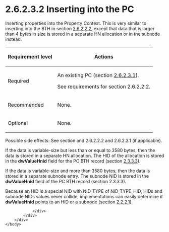 <html dir="LTR" xmlns:mshelp="http://msdn.microsoft.com/mshelp" xmlns:ddue="http://ddue.schemas.microsoft.com/authoring/2003/5" xmlns:xlink="http://www.w3.org/1999/xlink" xmlns:tool="http://www.microsoft.com/tooltip">
    <head>
        <meta http-equiv="Content-Type" content="text/html; CHARSET=utf-8"></meta>
        <meta name="save" content="history"></meta>
        <title>2.6.2.3.2 Inserting into the PC</title>
        <xml>
            <mshelp:toctitle title="2.6.2.3.2 Inserting into the PC"></mshelp:toctitle>
            <mshelp:rltitle title="[MS-PST]: Inserting into the PC"></mshelp:rltitle>
            <mshelp:keyword index="A" term="06096284-9b6a-41ea-8bf2-6615bee0752e"></mshelp:keyword>
            <mshelp:attr name="DCSext.ContentType" value="open specification"></mshelp:attr>
            <mshelp:attr name="AssetID" value="06096284-9b6a-41ea-8bf2-6615bee0752e"></mshelp:attr>
            <mshelp:attr name="TopicType" value="kbRef"></mshelp:attr>
            <mshelp:attr name="DCSext.Title" value="[MS-PST]: Inserting into the PC" />
        </xml>
    </head>
    <body>
        <div id="header">
            <h1 class="heading">2.6.2.3.2 Inserting into the PC</h1>
        </div>
        <div id="mainSection">
            <div id="mainBody">
                <div id="allHistory" class="saveHistory"></div>
                <div id="sectionSection0" class="section" name="collapseableSection">
                    

<p>Inserting properties into the Property Context. This is very
similar to inserting into the BTH in section <a href="8d33406c-1796-442e-9114-af478ef1341f.htm">2.6.2.2.2</a>, except that
data that is larger than 4 bytes in size is stored in a separate HN allocation
or in the subnode instead. </p>

<table>
 <thead>
  <tr>
   <th>
   <p>Requirement level</p>
   </th>
   <th>
   <p>Actions</p>
   </th>
  </tr>
 </thead>
 <tr>
  <td>
  <p>Required</p>
  </td>
  <td>
  <p>An existing PC (section <a href="1e645de0-2291-457d-8e3b-3ae415a481ce.htm">2.6.2.3.1</a>).</p>
  <p>See requirements for section 2.6.2.2.2.</p>
  </td>
 </tr>
 <tr>
  <td>
  <p>Recommended</p>
  </td>
  <td>
  <p>None.</p>
  </td>
 </tr>
 <tr>
  <td>
  <p>Optional</p>
  </td>
  <td>
  <p>None.</p>
  </td>
 </tr>
</table>

<p>Possible side effects: See section and 2.6.2.2.2 and
2.6.2.3.1 (if applicable).</p>

<p>If the data is variable-size but less than or equal to 3580
bytes, then the data is stored in a separate HN allocation. The HID of the
allocation is stored in the <b>dwValueHnid</b> field for the PC BTH record
(section <a href="7daab6f5-ce65-437e-80d5-1b1be4088bd3.htm">2.3.3.3</a>). </p>

<p>If the data is variable-size and more than 3580 bytes, then
the data is stored in a separate subnode entry. The subnode NID is stored in
the <b>dwValueHnid</b> field of the PC BTH record (section 2.3.3.3).</p>

<p>Because an HID is a special NID with NID_TYPE of
NID_TYPE_HID, HIDs and subnode NIDs values never collide, implementations can
easily determine if <b>dwValueHnid</b> points to an HID or a subnode (section <a href="18d7644e-cb33-4e11-95c0-34d8a84fbff6.htm">2.2.2.1</a>).</p>


                </div>
            </div>
        </div>
    </body>
</html>